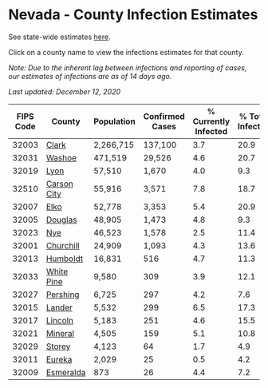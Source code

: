# Nevada - County Infection Estimates

See state-wide estimates [here](/infections/us-nv).

Click on a county name to view the infections estimates for that county.

*Note: Due to the inherent lag between infections and reporting of cases, our estimates of infections are as of 14 days ago.*

*Last updated: December 12, 2020*

|   FIPS Code |                     County |   Population |   Confirmed Cases |   % Currently Infected |   % Total Infected |
|-------------|----------------------------|--------------|-------------------|------------------------|--------------------|
|       32003 |             [Clark](clark) |    2,266,715 |           137,100 |                    3.7 |               20.9 |
|       32031 |           [Washoe](washoe) |      471,519 |            29,526 |                    4.6 |               20.7 |
|       32019 |               [Lyon](lyon) |       57,510 |             1,670 |                    4.0 |                9.3 |
|       32510 | [Carson City](carson-city) |       55,916 |             3,571 |                    7.8 |               18.7 |
|       32007 |               [Elko](elko) |       52,778 |             3,353 |                    5.4 |               20.9 |
|       32005 |         [Douglas](douglas) |       48,905 |             1,473 |                    4.8 |                9.3 |
|       32023 |                 [Nye](nye) |       46,523 |             1,578 |                    2.5 |               11.4 |
|       32001 |     [Churchill](churchill) |       24,909 |             1,093 |                    4.3 |               13.6 |
|       32013 |       [Humboldt](humboldt) |       16,831 |               516 |                    4.7 |               11.3 |
|       32033 |   [White Pine](white-pine) |        9,580 |               309 |                    3.9 |               12.1 |
|       32027 |       [Pershing](pershing) |        6,725 |               297 |                    4.2 |                7.6 |
|       32015 |           [Lander](lander) |        5,532 |               299 |                    6.5 |               17.3 |
|       32017 |         [Lincoln](lincoln) |        5,183 |               251 |                    4.6 |               15.5 |
|       32021 |         [Mineral](mineral) |        4,505 |               159 |                    5.1 |               10.8 |
|       32029 |           [Storey](storey) |        4,123 |                64 |                    1.7 |                4.9 |
|       32011 |           [Eureka](eureka) |        2,029 |                25 |                    0.5 |                4.2 |
|       32009 |     [Esmeralda](esmeralda) |          873 |                26 |                    4.4 |                7.2 |